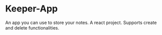 # Keeper-App
An app you can use to store your notes.
A react project.
Supports create and delete functionalities.
